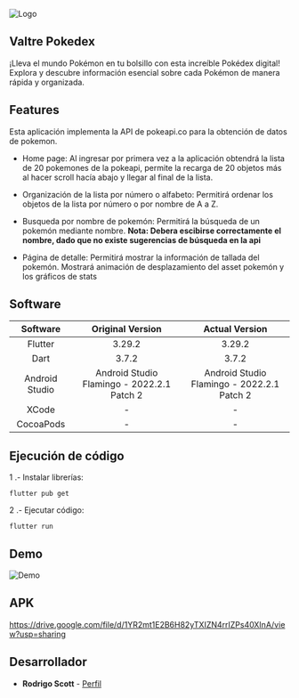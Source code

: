 ![Logo](https://github.com/RodrigoScott/valtre_challenge/blob/RodrigoScott/task1/assets/logo.png?raw=true)

## Valtre Pokedex

¡Lleva el mundo Pokémon en tu bolsillo con esta increíble Pokédex digital! Explora y descubre
información esencial sobre cada Pokémon de manera rápida y organizada.

## Features

Esta aplicación implementa la API de pokeapi.co para la obtención de datos de pokemon.

- Home page:
  Al ingresar por primera vez a la aplicación obtendrá la lista de 20 pokemones de la pokeapi,
  permite la recarga de 20 objetos más al hacer scroll hacía abajo y llegar al final de la lista.

- Organización de la lista por número o alfabeto:
  Permitirá ordenar los objetos de la lista por número o por nombre de A a Z.

- Busqueda por nombre de pokemón:
  Permitirá la búsqueda de un pokemón mediante nombre. **Nota: Debera escibirse
  correctamente el nombre, dado que no existe sugerencias de búsqueda en la api**

- Página de detalle:
  Permitirá mostrar la información de tallada del pokemón. Mostrará animación de desplazamiento del asset pokemón y los gráficos de stats

## Software

| Software |              Original Version              |               Actual Version               |
| :---: |:------------------------------------------:|:------------------------------------------:|
| Flutter |                   3.29.2                   |                   3.29.2                   |
| Dart |                   3.7.2                    |                   3.7.2                    |
| Android Studio | Android Studio Flamingo - 2022.2.1 Patch 2 | Android Studio Flamingo - 2022.2.1 Patch 2 |
| XCode |                     -                      |                     -                      |
| CocoaPods |                     -                      |                     -                      |

## Ejecución de código

1 .- Instalar librerías:

    flutter pub get

2 .- Ejecutar código:

    flutter run

## Demo

![Demo](https://github.com/RodrigoScott/valtre_challenge/blob/RodrigoScott/task1/assets/images/evidences/pokevidence.gif?raw=true)

## APK

https://drive.google.com/file/d/1YR2mt1E2B6H82yTXIZN4rrIZPs40XInA/view?usp=sharing

## Desarrollador

* **Rodrigo Scott** - [Perfil](https://github.com/RodrigoScott)
